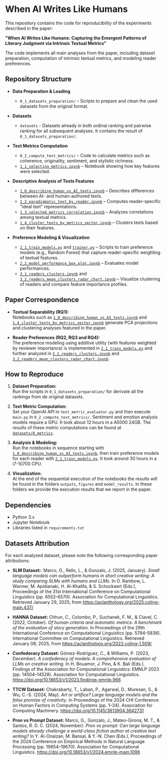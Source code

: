# When AI Writes Like Humans

This repository contains the code for reproducibility of the experiments described in the paper:

**"When AI Writes Like Humans: Capturing the Emergent Patterns of Literary Judgment via Intrinsic Textual Metrics"**

The code implements all main analyses from the paper, including dataset preparation, computation of intrinsic textual metrics, and modeling reader preferences.

## Repository Structure

- **Data Preparation & Loading**  
  - `0_1_datasets_preparation/` – Scripts to prepare and clean the used datasets from the original format.  

- **Datasets** 
    - `datasets` - Datasets already in both ordinal ranking and pairwise ranking for all subsequent analyses. It contains the result of `0_1_datasets_preparation/`.

- **Text Metrics Computation**  
  - `0_2_compute_text_metrics/` – Code to calculate metrics such as coherence, originality, sentiment, and stylistic richness.  
  - [`1_1_selecting_metrics.ipynb`](1_1_selecting_metrics.ipynb) – Notebook showing how key features were selected.

- **Descriptive Analysis of Texts Features**  
  - [`1_0_describing_human_vs_AI_texts.ipynb`](1_0_describing_human_vs_AI_texts.ipynb) – Describes differences between AI- and human-authored texts.  
  - [`1_2_paradigmatic_text_by_reader.ipynb`](1_2_paradigmatic_text_by_reader.ipynb) – Computes reader-specific "ideal text" representations.
  - [`1_3_selected_metrics_correlation.ipynb`](1_3_selected_metrics_correlation.ipynb) – Analyzes correlations among textual metrics.
  - [`1_4_cluster_texts_by_metrics_vector.ipynb`](1_4_cluster_texts_by_metrics_vector.ipynb) – Clusters texts based on their features.

- **Preference Modeling & Visualization**  
  - [`2_1_train_models.py`](2_1_train_models.py) and [`trainer.py`](trainer.py) – Scripts to train preference models (e.g., Random Forest) that capture reader-specific weighting of textual features.
  - [`2_2_model_performance_box_plot.ipynb`](2_2_model_performance_box_plot.ipynb) – Evaluates model performances.
  - [`3_1_readers_clusters.ipynb`](3_1_readers_clusters.ipynb) and [`3_2_readers_mean_clusters_radar_chart.ipynb`](3_2_readers_mean_clusters_radar_chart.ipynb) – Visualize clustering of readers and compare feature importance profiles.

## Paper Correspondence

- **Textual Separability (RQ1):**  
  Notebooks such as [`1_0_describing_human_vs_AI_texts.ipynb`](1_0_describing_human_vs_AI_texts.ipynb) and [`1_4_cluster_texts_by_metrics_vector.ipynb`](1_4_cluster_texts_by_metrics_vector.ipynb) generate PCA projections and clustering analyses featured in the paper.

- **Reader Preferences (RQ2, RQ3 and RQ4):**  
  The preference modeling using additive utility (with features weighted by reviewer importance) is implemented in [`2_1_train_models.py`](2_1_train_models.py) and further analyzed in [`3_1_readers_clusters.ipynb`](3_1_readers_clusters.ipynb) and [`3_2_readers_mean_clusters_radar_chart.ipynb`](3_2_readers_mean_clusters_radar_chart.ipynb).


## How to Reproduce

1. **Dataset Preparation:**  
   Run the scripts in `0_1_datasets_preparation/` for derivate all the rankings from de original datasets.

2. **Text Metric Computation:**  
   Set your OpenAI API in `text_metric_evaluator.py` and then execute `main.py` in `0_2_compute_text_metrics/`. Sentiment and emotion analysis models require a GPU. It took about 12 hours in a A5000 24GB. The results of these metric computations can be found at [`datasets/0_metrics`](datasets/0_metrics).

3. **Analysis & Modeling:**  
   Run the notebooks in sequence starting with [`1_0_describing_human_vs_AI_texts.ipynb`](1_0_describing_human_vs_AI_texts.ipynb), then train preference models for each reader with [`2_1_train_models.py`](2_1_train_models.py). It took around 30 hours in a i7-10700 CPU.

4. **Visualization:**  
   At the end of the sequential execution of the notebooks the results will be found in the folders `outputs`, `figures` and `model_results`. In these folders we provide the execution results that we report in the paper.

## Dependencies

- Python 3.x  
- Jupyter Notebook  
- Libraries listed in `requirements.txt`

## Datasets Attribution

  For each analyzed dataset, please note the following corresponding paper attributions:
  - **SLM Dataset:**: Marco, G., Rello, L., & Gonzalo, J. (2025, January). *Small language models can outperform humans in short creative writing: A study comparing SLMs with humans and LLMs*. In O. Rambow, L. Wanner, M. Apidianaki, H. Al-Khalifa, & S. Schockaert (Eds.), Proceedings of the 31st International Conference on Computational Linguistics (pp. 6552–6570). Association for Computational Linguistics. Retrieved January 29, 2025, from https://aclanthology.org/2025.coling-main.437/
  - **HANNA Dataset:** Chhun, C., Colombo, P., Suchanek, F. M., & Clavel, C. (2022, October). *Of human criteria and automatic metrics: A benchmark of the evaluation of story generation*. In Proceedings of the 29th International Conference on Computational Linguistics (pp. 5794–5836). International Committee on Computational Linguistics. Retrieved January 08, 2025, from https://aclanthology.org/2022.coling-1.509/

  - **Confederacy Dataset:** Gómez-Rodríguez, C., & Williams, P. (2023, December). *A confederacy of models: A comprehensive evaluation of LLMs on creative writing*. In H. Bouamor, J. Pino, & K. Bali (Eds.), Findings of the Association for Computational Linguistics: EMNLP 2023 (pp. 14504–14528). Association for Computational Linguistics. https://doi.org/10.18653/v1/2023.findings-emnlp.966

  - **TTCW Dataset:** Chakrabarty, T., Laban, P., Agarwal, D., Muresan, S., & Wu, C.-S. (2024, May). *Art or artifice? Large language models and the false promise of creativity*. In Proceedings of the 2024 CHI Conference on Human Factors in Computing Systems (pp. 1–34). Association for Computing Machinery. https://doi.org/10.1145/3613904.3642731

  - **Pron vs Prompt Dataset:** Marco, G., Gonzalo, J., Mateo-Girona, M. T., & Santos, R. D. C. (2024, November). *Pron vs prompt: Can large language models already challenge a world-class fiction author at creative text writing?* In Y. Al-Onaizan, M. Bansal, & Y.-N. Chen (Eds.), Proceedings of the 2024 Conference on Empirical Methods in Natural Language Processing (pp. 19654–19670). Association for Computational Linguistics. https://doi.org/10.18653/v1/2024.emnlp-main.1096






